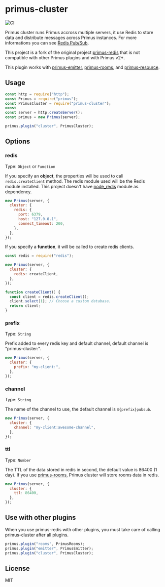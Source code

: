 # primus-cluster

![CI](https://github.com/lemonde/locky/workflows/CI/badge.svg)

Primus cluster runs Primus accross multiple servers, it use Redis to store data and distribute messages across Primus instances. For more informations you can see [Redis Pub/Sub](http://redis.io/topics/pubsub).

This project is a fork of the original project [primus-redis](https://github.com/mmalecki/primus-redis) that
is not compatible with other Primus plugins and with Primus v2+.

This plugin works with [primus-emitter](https://github.com/cayasso/primus-emitter/), [primus-rooms](https://github.com/cayasso/primus-rooms/), and [primus-resource](https://github.com/cayasso/primus-resource/).

## Usage

```js
const http = require("http");
const Primus = require("primus");
const PrimusCluster = require("primus-cluster");
const
const server = http.createServer();
const primus = new Primus(server);

primus.plugin("cluster", PrimusCluster);
```

## Options

### redis

Type: `Object` or `Function`

If you specify an **object**, the properties will be used to call `redis.createClient` method. The redis module used
will be the Redis module installed. This project doesn't have [node_redis](https://github.com/mranney/node_redis/) module as dependency.

```js
new Primus(server, {
  cluster: {
    redis: {
      port: 6379,
      host: "127.0.0.1",
      connect_timeout: 200,
    },
  },
});
```

If you specify a **function**, it will be called to create redis clients.

```js
const redis = require("redis");

new Primus(server, {
  cluster: {
    redis: createClient,
  },
});

function createClient() {
  const client = redis.createClient();
  client.select(1); // Choose a custom database.
  return client;
}
```

### prefix

Type: `String`

Prefix added to every redis key and default channel, default channel is "primus-cluster:".

```js
new Primus(server, {
  cluster: {
    prefix: "my-client:",
  },
});
```

### channel

Type: `String`

The name of the channel to use, the default channel is `${prefix}pubsub`.

```js
new Primus(server, {
  cluster: {
    channel: "my-client:awesome-channel",
  },
});
```

### ttl

Type: `Number`

The TTL of the data stored in redis in second, the default value is 86400 (1 day). If you use [primus-rooms](https://github.com/cayasso/primus-rooms/), Primus cluster will store rooms data in redis.

```js
new Primus(server, {
  cluster: {
    ttl: 86400,
  },
});
```

## Use with other plugins

When you use primus-redis with other plugins, you must take care of calling primus-cluster after all plugins.

```js
primus.plugin("rooms", PrimusRooms);
primus.plugin("emitter", PrimusEmitter);
primus.plugin("cluster", PrimusCluster);
```

## License

MIT
